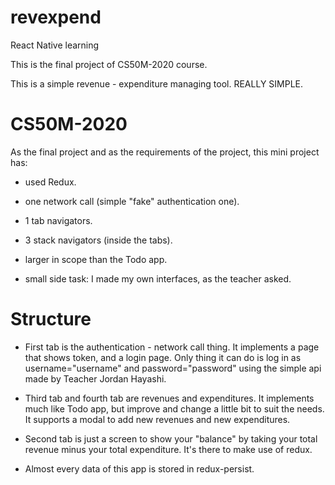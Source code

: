 <!-- @format -->

# revexpend

React Native learning

This is the final project of CS50M-2020 course.

This is a simple revenue - expenditure managing tool. REALLY SIMPLE.

# CS50M-2020

As the final project and as the requirements of the project, this mini project has:

- used Redux.
- one network call (simple "fake" authentication one).
- 1 tab navigators.
- 3 stack navigators (inside the tabs).
- larger in scope than the Todo app.

- small side task: I made my own interfaces, as the teacher asked.

# Structure

- First tab is the authentication - network call thing. It implements a page that shows token, and a login page. Only thing it can do is log in as username="username" and password="password" using the simple api made by Teacher Jordan Hayashi.

- Third tab and fourth tab are revenues and expenditures. It implements much like Todo app, but improve and change a little bit to suit the needs. It supports a modal to add new revenues and new expenditures.

- Second tab is just a screen to show your "balance" by taking your total revenue minus your total expenditure. It's there to make use of redux.

- Almost every data of this app is stored in redux-persist.
